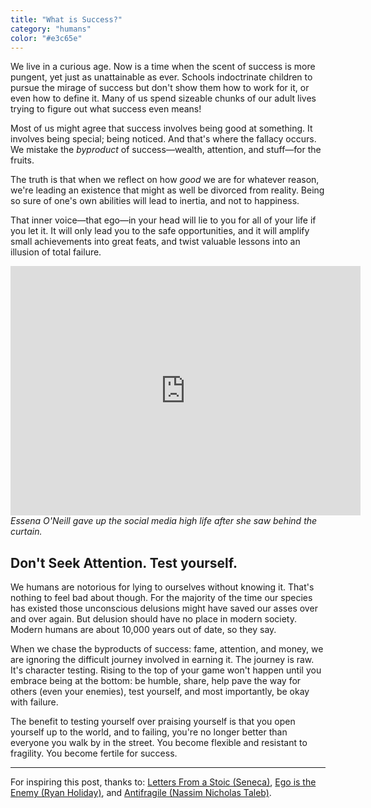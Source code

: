 ```yaml
---
title: "What is Success?"
category: "humans"
color: "#e3c65e"
---
```


We live in a curious age. Now is a time when the scent of success is more pungent, yet just as unattainable as ever. Schools indoctrinate children to pursue the mirage of success but don't show them how to work for it, or even how to define it. Many of us spend sizeable chunks of our adult lives trying to figure out what success even means!

Most of us might agree that success involves being good at something. It involves being special; being noticed. And that's where the fallacy occurs. We mistake the _byproduct_ of success—wealth, attention, and stuff—for the fruits.

The truth is that when we reflect on how _good_ we are for whatever reason, we're leading an existence that might as well be divorced from reality. Being so sure of one's own abilities will lead to inertia, and not to happiness.

That inner voice—that ego—in your head will lie to you for all of your life if you let it. It will only lead you to the safe opportunities, and it will amplify small achievements into great feats, and twist valuable lessons into an illusion of total failure.

<div>
	<iframe width="560" height="399" src="https://www.youtube.com/embed/Xe1Qyks8QEM" frameborder="0" allowfullscreen></iframe>
	<cite>Essena O'Neill gave up the social media high life after she saw behind the curtain.</cite>
</div>

## Don't Seek Attention. Test yourself.

We humans are notorious for lying to ourselves without knowing it. That's nothing to feel bad about though. For the majority of the time our species has existed those unconscious delusions might have saved our asses over and over again. But delusion should have no place in modern society. Modern humans are about 10,000 years out of date, so they say.

When we chase the byproducts of success: fame, attention, and money, we are ignoring the difficult journey involved in earning it. The journey is raw. It's character testing. Rising to the top of your game won't happen until you embrace being at the bottom: be humble, share, help pave the way for others (even your enemies), test yourself, and most importantly, be okay with failure.

The benefit to testing yourself over praising yourself is that you open yourself up to the world, and to failing, you're no longer better than everyone you walk by in the street. You become flexible and resistant to fragility. You become fertile for success.

---

For inspiring this post, thanks to: [Letters From a Stoic (Seneca)](https://www.amazon.co.uk/d/Books/Letters-Stoic-Epistulae-Morales-Ad-Lucilium-Classics/0140442103), [Ego is the Enemy (Ryan Holiday)](https://www.amazon.co.uk/Antifragile-Things-that-Gain-Disorder/dp/0141038225), and [Antifragile (Nassim Nicholas Taleb)](https://www.amazon.co.uk/Antifragile-Things-that-Gain-Disorder/dp/0141038225).
